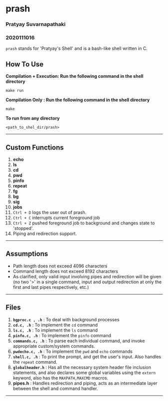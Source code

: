 # prash
### Pratyay Suvarnapathaki
### 2020111016

`prash` stands for 'Pratyay's Shell' and is a bash-like shell written in C.

## How To Use
**Compilation + Execution: Run the following command in the shell directory**
```
make run
```

**Compilation Only : Run the following command in the shell directory**
```
make
```

**To run from any directory**
```
<path_to_shel_dir/prash>
```

---

## Custom Functions
1. **echo**
2. **ls**
3. **cd**
4. **pwd**
5. **pinfo**
6. **repeat**
7. **fg**
8. **bg**
9. **sig**
10. **jobs**
11. `Ctrl + D` logs the user out of prash.
12. `Ctrl + C` interrupts current foreground job
13. `Ctrl + Z` pushed foreground job to background and changes state to 'stopped'.
14. Piping and redirection support.
---

## Assumptions
- Path length does not exceed 4096 characters
- Command length does not exceed 8192 characters
- As clarified, only valid input involving pipes and redirection will be given (no two '>' in a single command, input and output redirection at only the first and last pipes respectively, etc.)

---

## Files
1. **`bgproc.c , .h`** : To deal with background processes
2. **`cd.c, .h`** : To implement the `cd` command
3. **`ls.c, .h`** : To implement the `ls` command
4. **`pinfo.c, .h`** : To implement the `pinfo` command
5. **`commands.c, .h`** : To parse each individual command, and invoke appropriate custom/system commands.
6. **`pwdecho.c, .h`** : To implement the `pwd` and `echo` commands
7. **`shell.c, .h`** : To print the prompt, and get the user's input. Also handles the `repeat` command.
8. **`globalheader.h`** : Has all the necessary system header file inclusion statements, and also declares some global variables using the `extern` keyword, also has the `MAXPATH,MAXCMD` macros.
9. **pipes.h** : Handles redirection and piping, acts as an intermediate layer between the shell and command handler.

---